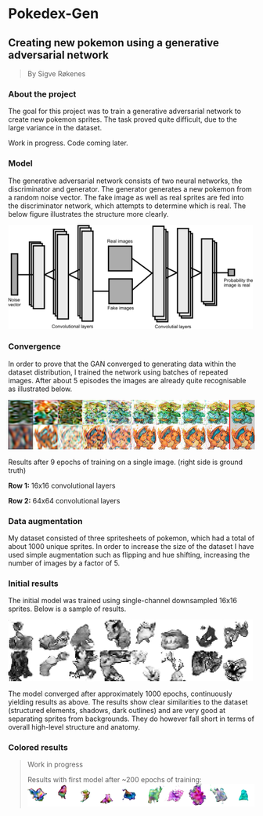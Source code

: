 
# Pokedex-Gen
## Creating new pokemon using a generative adversarial network
> By Sigve Røkenes

### About the project

The goal for this project was to train a generative adversarial network to create new pokemon sprites.
The task proved quite difficult, due to the large variance in the dataset.

Work in progress. Code coming later.

### Model

The generative adversarial network consists of two neural networks, the discriminator and generator.
The generator generates a new pokemon from a random noise vector. The fake image as well as real sprites are fed into the discriminator network, which attempts to determine which is real. The below figure illustrates the structure more clearly.

<img src="img/model.png" width=500>


### Convergence

In order to prove that the GAN converged to generating data within the dataset distribution, I trained the network using batches of repeated images. After about 5 episodes the images are already quite recognisable as illustrated below.

<img src="img/convergence.png">

Results after 9 epochs of training on a single image. (right side is ground truth)

**Row 1:** 16x16 convolutional layers

**Row 2:** 64x64 convolutional layers

### Data augmentation

My dataset consisted of three spritesheets of pokemon, which had a total of about 1000 unique sprites. In order to increase the size of the dataset I have used simple augmentation such as flipping and hue shifting, increasing the number of images by a factor of 5.

### Initial results

The initial model was trained using single-channel downsampled 16x16 sprites. Below is a sample of results.

<img src="img/grayscale.png" width=500>

The model converged after approximately 1000 epochs, continuously yielding results as above.
The results show clear similarities to the dataset (structured elements, shadows, dark outlines) and are very good at separating sprites from backgrounds. They do however fall short in terms of overall high-level structure and anatomy.

### Colored results

> Work in progress
>
> Results with first model after ~200 epochs of training:
> <img src="img/color_training.png" width=800>







